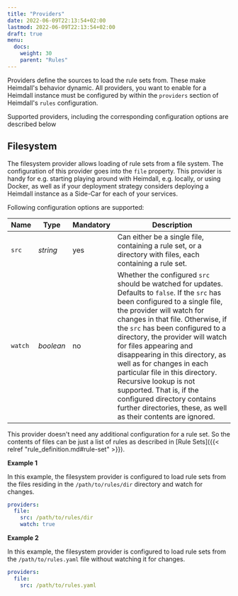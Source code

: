 ```yaml
---
title: "Providers"
date: 2022-06-09T22:13:54+02:00
lastmod: 2022-06-09T22:13:54+02:00
draft: true
menu:
  docs:
    weight: 30
    parent: "Rules"
---
```


Providers define the sources to load the rule sets from. These make Heimdall's behavior dynamic. All providers, you want to enable for a Heimdall instance must be configured by within the `providers` section of Heimdall's `rules` configuration.

Supported providers, including the corresponding configuration options are described below

## Filesystem

The filesystem provider allows loading of rule sets from a file system. The configuration of this provider goes into the `file` property. This provider is handy for e.g. starting playing around with Heimdall, e.g. locally, or using Docker, as well as if your deployment strategy considers deploying a Heimdall instance as a Side-Car for each of your services. 

Following configuration options are supported:

| Name    | Type      | Mandatory | Description                                                                                                                                                                                                                                                                                                                                                                                                                                                                                                                                             |
|---------|-----------|-----------|---------------------------------------------------------------------------------------------------------------------------------------------------------------------------------------------------------------------------------------------------------------------------------------------------------------------------------------------------------------------------------------------------------------------------------------------------------------------------------------------------------------------------------------------------------|
| `src`   | *string*  | yes       | Can either be a single file, containing a rule set, or a directory with files, each containing a rule set.                                                                                                                                                                                                                                                                                                                                                                                                                                              |
| `watch` | *boolean* | no        | Whether the configured `src` should be watched for updates. Defaults to `false`. If the `src` has been configured to a single file, the provider will watch for changes in that file. Otherwise, if the `src` has been configured to a directory, the provider will watch for files appearing and disappearing in this directory, as well as for changes in each particular file in this directory. Recursive lookup is not supported. That is, if the configured directory contains further directories, these, as well as their contents are ignored. |

This provider doesn't need any additional configuration for a rule set. So the contents of files can be just a list of rules as described in [Rule Sets]({{< relref "rule_definition.md#rule-set" >}}).

**Example 1**

In this example, the filesystem provider is configured to load rule sets from the files residing in the  `/path/to/rules/dir` directory and watch for changes.

```yaml
providers:
  file:
    src: /path/to/rules/dir
    watch: true
```

**Example 2**

In this example, the filesystem provider is configured to load rule sets from the `/path/to/rules.yaml` file without watching it for changes.

```yaml
providers:
  file:
    src: /path/to/rules.yaml
```